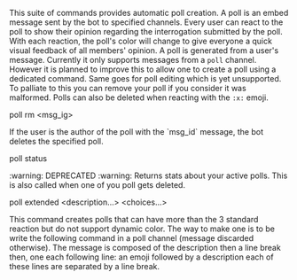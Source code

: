 This suite of commands provides automatic poll creation. A poll is an embed message sent by the bot to specified channels. Every user can react to the poll to show their opinion regarding the interrogation submitted by the poll. With each reaction, the poll's color will change to give everyone a quick visual feedback of all members' opinion. A poll is generated from a user's message. Currently it only supports messages from a `poll` channel. However it is planned to improve this to allow one to create a poll using a dedicated command. Same goes for poll editing which is yet unsupported. To palliate to this you can remove your poll if you consider it was malformed. Polls can also be deleted when reacting with the `:x:` emoji.

<div class="command">
  <div class="command-head" clearance="anyone">
    poll rm &lt;msg_ig&gt;
  </div>
  <div class="command-desc">
    <p>If the user is the author of the poll with the `msg_id` message, the bot deletes the specified poll.</p>
  </div>
</div>

<div class="command">
  <div class="command-head" clearance="anyone">
    poll status
  </div>
  <div class="command-desc">
    <p>:warning: DEPRECATED :warning: Returns stats about your active polls. This is also called when one of you poll gets deleted.</p>
  </div>
</div>

<div class="command">
  <div class="command-head" clearance="anyone">
    poll extended &lt;description...&gt; &lt;choices...&gt;
  </div>
  <div class="command-desc">
    <p>This command creates polls that can have more than the 3 standard reaction but do not support dynamic color. The way to make one is to be write the following command in a poll channel (message discarded otherwise). The message is composed of the description then a line break then, one each following line: an emoji followed by a description each of these lines are separated by a line break.</p>
  </div>
</div>